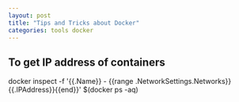 ```yaml
---
layout: post
title: "Tips and Tricks about Docker"
categories: tools docker
---
```


## To get IP address of containers

docker inspect -f '{{.Name}} - {{range .NetworkSettings.Networks}} {{.IPAddress}}{{end}}' $(docker ps -aq)

